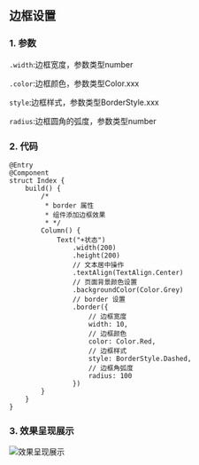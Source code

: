 ## 边框设置

### 1. 参数

`.width`:边框宽度，参数类型number

`.color`:边框颜色，参数类型Color.xxx

`style`:边框样式，参数类型BorderStyle.xxx

`radius`:边框圆角的弧度，参数类型number

### 2. 代码

```
@Entry
@Component
struct Index {
    build() {
        /*
         * border 属性
         * 组件添加边框效果
         * */
        Column() {
            Text("+状态")
                .width(200)
                .height(200)
                // 文本居中操作
                .textAlign(TextAlign.Center)
                // 页面背景颜色设置
                .backgroundColor(Color.Grey)
                // border 设置
                .border({
                    // 边框宽度
                    width: 10,
                    // 边框颜色
                    color: Color.Red,
                    // 边框样式
                    style: BorderStyle.Dashed,
                    // 边框角弧度
                    radius: 100
                })
        }
    }
}
```

### 3. 效果呈现展示

![效果呈现展示](../entry/src/main/resources/base/media/show_picture)